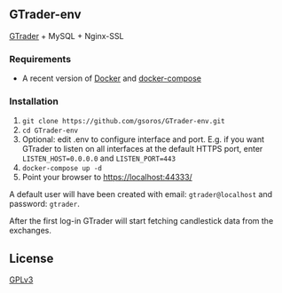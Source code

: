 ## GTrader-env
[GTrader](https://github.com/gsoros/GTrader) + MySQL + Nginx-SSL

### Requirements
* A recent version of [Docker](https://store.docker.com/search?type=edition&offering=community) and [docker-compose](https://docs.docker.com/compose/install/)

### Installation
1. ```git clone https://github.com/gsoros/GTrader-env.git```
2. ```cd GTrader-env```
3. Optional: edit .env to configure interface and port. E.g. if you want GTrader to listen on all interfaces at the default HTTPS port, enter ```LISTEN_HOST=0.0.0.0``` and ```LISTEN_PORT=443```
4. ```docker-compose up -d```
5. Point your browser to [https://localhost:44333/](https://localhost:44333/)

A default user will have been created with email: ```gtrader@localhost``` and password: ```gtrader```.

After the first log-in GTrader will start fetching candlestick data from the exchanges.

## License
[GPLv3](https://www.gnu.org/licenses/gpl-3.0.en.html)
